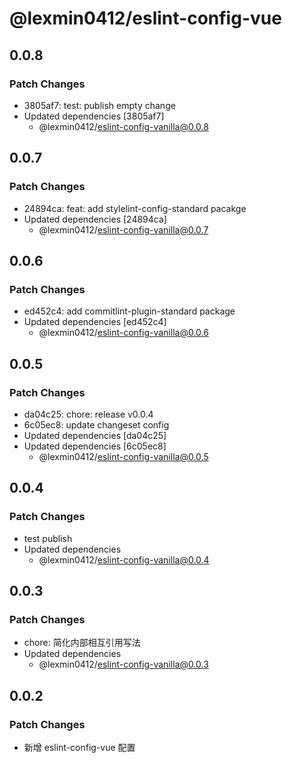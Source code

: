 # @lexmin0412/eslint-config-vue

## 0.0.8

### Patch Changes

- 3805af7: test: publish empty change
- Updated dependencies [3805af7]
  - @lexmin0412/eslint-config-vanilla@0.0.8

## 0.0.7

### Patch Changes

- 24894ca: feat: add stylelint-config-standard pacakge
- Updated dependencies [24894ca]
  - @lexmin0412/eslint-config-vanilla@0.0.7

## 0.0.6

### Patch Changes

- ed452c4: add commitlint-plugin-standard package
- Updated dependencies [ed452c4]
  - @lexmin0412/eslint-config-vanilla@0.0.6

## 0.0.5

### Patch Changes

- da04c25: chore: release v0.0.4
- 6c05ec8: update changeset config
- Updated dependencies [da04c25]
- Updated dependencies [6c05ec8]
  - @lexmin0412/eslint-config-vanilla@0.0.5

## 0.0.4

### Patch Changes

- test publish
- Updated dependencies
  - @lexmin0412/eslint-config-vanilla@0.0.4

## 0.0.3

### Patch Changes

- chore: 简化内部相互引用写法
- Updated dependencies
  - @lexmin0412/eslint-config-vanilla@0.0.3

## 0.0.2

### Patch Changes

- 新增 eslint-config-vue 配置
